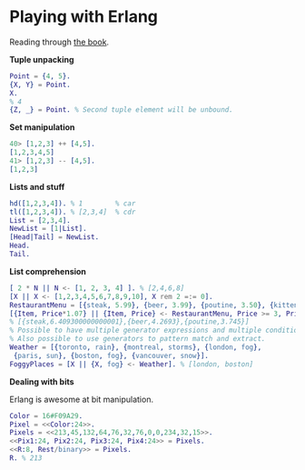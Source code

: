 # Playing with Erlang

Reading through [the book](http://learnyousomeerlang.com/starting-out-for-real).

**Tuple unpacking**

```erlang
Point = {4, 5}.
{X, Y} = Point.
X.
% 4
{Z, _} = Point. % Second tuple element will be unbound.
```

**Set manipulation**

```erlang
40> [1,2,3] ++ [4,5].
[1,2,3,4,5]
41> [1,2,3] -- [4,5].
[1,2,3]
```


**Lists and stuff**

```erlang
hd([1,2,3,4]). % 1        % car
tl([1,2,3,4]). % [2,3,4]  % cdr
List = [2,3,4].
NewList = [1|List].
[Head|Tail] = NewList.
Head.
Tail.
```

**List comprehension**

```erlang
[ 2 * N || N <- [1, 2, 3, 4] ]. % [2,4,6,8]
[X || X <- [1,2,3,4,5,6,7,8,9,10], X rem 2 =:= 0].
RestaurantMenu = [{steak, 5.99}, {beer, 3.99}, {poutine, 3.50}, {kitten, 20.99}, {water, 0.00}].
[{Item, Price*1.07} || {Item, Price} <- RestaurantMenu, Price >= 3, Price =< 10].
% [{steak,6.409300000000001},{beer,4.2693},{poutine,3.745}]
% Possible to have multiple generator expressions and multiple conditions.
% Also possible to use generators to pattern match and extract.
Weather = [{toronto, rain}, {montreal, storms}, {london, fog},
 {paris, sun}, {boston, fog}, {vancouver, snow}].
FoggyPlaces = [X || {X, fog} <- Weather]. % [london, boston]
```

**Dealing with bits**

Erlang is awesome at bit manipulation.

```erlang
Color = 16#F09A29.
Pixel = <<Color:24>>.
Pixels = <<213,45,132,64,76,32,76,0,0,234,32,15>>.
<<Pix1:24, Pix2:24, Pix3:24, Pix4:24>> = Pixels.
<<R:8, Rest/binary>> = Pixels.
R. % 213
```




